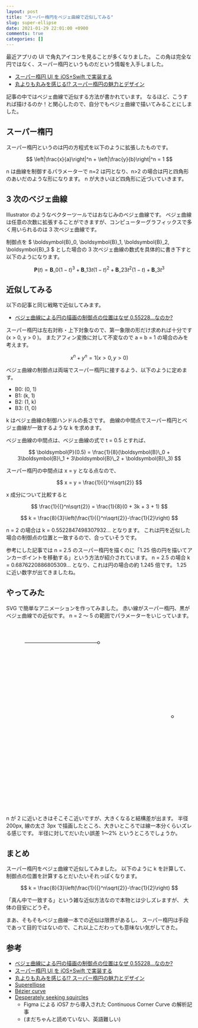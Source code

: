 ```yaml
---
layout: post
title: "スーパー楕円をベジェ曲線で近似してみる"
slug: super-ellipse
date: 2021-01-29 22:01:00 +0900
comments: true
categories: []
---
```


最近アプリの UI で角丸アイコンを見ることが多くなりました。
この角は完全な円ではなく、スーパー楕円というものだという情報を入手しました。

- [スーパー楕円 UI を iOS+Swift で実装する](https://spinners.work/posts/swift-superellipse/)
- [丸よりも丸みを感じる!? スーパー楕円の魅力とデザイン](https://www.spinners.work/posts/kudakurage-superellipse-desgin/)

記事の中ではベジェ曲線で近似する方法が書かれています。
なるほど、こうすれば描けるのか！と関心したので、自分でもベジェ曲線で描いてみることにしました。

## スーパー楕円

スーパー楕円というのは円の方程式を以下のように拡張したものです。

$$
\left|\frac{x}{a}\right|^n + \left|\frac{y}{b}\right|^n = 1
$$

n は曲線を制御するパラメーターで n=2 は円となり、n>2 の場合は円と四角形のあいだのような形になります。
n が大きいほど四角形に近づいていきます。

## 3 次のベジェ曲線

Illustrator のようなベクターツールではおなじみのベジェ曲線です。
ベジェ曲線は任意の次数に拡張することができますが、コンピューターグラフィックスで多く用いられるのは 3 次ベジェ曲線です。

制御点を $ \boldsymbol{B}\_0, \boldsymbol{B}\_1, \boldsymbol{B}\_2, \boldsymbol{B}\_3 $ とした場合の
3 次ベジェ曲線の数式を具体的に書き下すと以下のようになります。

$$
\boldsymbol{P}(t) = \boldsymbol{B}\_0(1-t)^3 + \boldsymbol{B}\_1 3t(1-t)^2 + \boldsymbol{B}\_2 3t^2(1-t) + \boldsymbol{B}\_3 t^3
$$

## 近似してみる

以下の記事と同じ戦略で近似してみます。

- [ベジェ曲線による円の描画の制御点の位置はなぜ 0.55228…なのか?](https://cat-in-136.github.io/2014/03/bezier-1-kappa.html)

スーパー楕円は左右対称・上下対象なので、第一象限の形だけ求めれば十分です (x > 0, y > 0 )。
またアフィン変換に対して不変なので a = b = 1 の場合のみを考えます。

$$
x^n + y^n = 1 (x > 0, y > 0)
$$

ベジェ曲線の制御点は両端でスーパー楕円に接するよう、以下のように定めます。

- B0: (0, 1)
- B1: (k, 1)
- B2: (1, k)
- B3: (1, 0)

k はベジェ曲線の制御ハンドルの長さです。
曲線の中間点でスーパー楕円とベジェ曲線が一致するような k を求めます。

ベジェ曲線の中間点は、ベジェ曲線の式で t = 0.5 とすれば、

$$
\boldsymbol{P}(0.5) = \frac{1}{8}(\boldsymbol{B}\_0 + 3\boldsymbol{B}\_1 + 3\boldsymbol{B}\_2 + \boldsymbol{B}\_3)
$$

スーパー楕円の中間点は x = y となる点なので、

$$
x = y = \frac{1}{{}^n\sqrt{2}}
$$

x 成分について比較すると

$$
\frac{1}{{}^n\sqrt{2}} = \frac{1}{8}(0 + 3k + 3 + 1)
$$

$$
k = \frac{8}{3}\left(\frac{1}{{}^n\sqrt{2}}-\frac{1}{2}\right)
$$

n = 2 の場合は k = 0.5522847498307932... となります。
これは円を近似した場合の制御点の位置と一致するので、合っていそうです。

参考にした記事では n = 2.5 のスーパー楕円を描くのに「1.25 倍の円を描いてアンカーポイントを移動する」という方法が紹介されています。
n = 2.5 の場合 k = 0.6876220886805309... となり、これは円の場合の約 1.245 倍です。
1.25 に近い数字が出てきましたね。

## やってみた

SVG で簡単なアニメーションを作ってみました。
赤い線がスーパー楕円、黒がベジェ曲線での近似です。 n = 2 〜 5 の範囲でパラメーターをいじっています。

<svg width="500" height="500" viewBox="0 0 500 500" xmlns="http://www.w3.org/2000/svg">
<path id="path" d="" stroke="black" width="3px" fill="transparent"/>
<line id="l1" x1="450" y1="250" x2="450" y2="250" stroke="black" />
<line id="l2" x1="250" y1="50" x2="50" y2="50" stroke="black" />
<circle id="p1" cx="450" cy="250" r="3" stroke="black" fill="white" />
<circle id="p2" cx="450" cy="250" r="3" stroke="black" fill="white" />
<circle id="p3" cx="250" cy="50" r="3" stroke="black" fill="white" />
<circle id="p4" cx="250" cy="50" r="3" stroke="black" fill="white" />
<polygon id="superellipse" points="" stroke="red" stroke-opacity="0.8" width="3px" fill="transparent" />

<script type="text/javascript"><![CDATA[
    var $ = function(id) {
        return document.getElementById(id);
    }
    function sign(x) {
        return x > 0 ? 1 : x < 0 ? -1 : 0;
    }

    const w = 500;
    const h = 500;
    const cx = w/2;
    const cy = h/2;

    const r = Math.min(w, h)/2 * 0.8;

    const period = 100;
    let count = 0;
    function animate() {
        const n = (count<(period/2)?count:period-count)/(period/2)*3 + 2;
        const points = [];
        for (let i = 0; i < 100; i++) {
            const t = (i/100) * (Math.PI*2)
            const x = Math.cos(t);
            const y = Math.sin(t);
            const xx = Math.pow( Math.abs(x), 2/n ) * sign(x);
            const yy = Math.pow( Math.abs(y), 2/n ) * sign(y);
            points.push(`${xx*r+cx} ${yy*r+cy}`);
        }
        $("superellipse").setAttribute("points", points.join(" "));

        const k = ( 8/3 * (1/Math.pow(2,1/n)-1/2) ) * r;
        $("path").setAttribute(
            "d",
            `M ${r+cx} ${cy}` +
            ` C ${ r+cx} ${-k+cy}, ${ k+cx} ${-r+cy}, ${   cx} ${-r+cy}` +
            ` C ${-k+cx} ${-r+cy}, ${-r+cx} ${-k+cy}, ${-r+cx} ${   cy}` +
            ` C ${-r+cx} ${ k+cy}, ${-k+cx} ${ r+cy}, ${   cx} ${ r+cy}` +
            ` C ${ k+cx} ${ r+cy}, ${ r+cx} ${ k+cy}, ${ r+cx} ${   cy}`
        );

        $("p1").setAttribute("cx",  r+cx);
        $("p1").setAttribute("cy",    cy);
        $("p2").setAttribute("cx",  r+cx);
        $("p2").setAttribute("cy", -k+cy);
        $("p3").setAttribute("cx",  k+cx);
        $("p3").setAttribute("cy", -r+cy);
        $("p4").setAttribute("cx",    cx);
        $("p4").setAttribute("cy", -r+cy);

        $("l1").setAttribute("x1",  r+cx);
        $("l1").setAttribute("y1",    cy);
        $("l1").setAttribute("x2",  r+cx);
        $("l1").setAttribute("y2", -k+cy);
        $("l2").setAttribute("x1",  k+cx);
        $("l2").setAttribute("y1", -r+cy);
        $("l2").setAttribute("x2",    cx);
        $("l2").setAttribute("y2", -r+cy);

        count = (count+1) % period;
    }

    setInterval(animate, 50);
]]></script>
</svg>

n が 2 に近いときはそこそこ近いですが、大きくなると結構差が出ます。
半径 200px, 線の太さ 3px で描画したところ、大きいところでは線一本分くらいズレる感じです。
半径に対してだいたい誤差 1〜2% というところでしょうか。

## まとめ

スーパー楕円をベジェ曲線で近似してみました。
以下のように k を計算して、制御点の位置を計算するとだいたいそれっぽくなります。

$$
k = \frac{8}{3}\left(\frac{1}{{}^n\sqrt{2}}-\frac{1}{2}\right)
$$

「真ん中で一致する」という雑な近似方法なので本物とは少しズレますが、
大体の目安にどうぞ。

まあ、そもそもベジェ曲線一本での近似は限界があるし、
スーパー楕円は手段であって目的ではないので、これ以上こだわっても意味ない気がしてきた。

## 参考

- [ベジェ曲線による円の描画の制御点の位置はなぜ 0.55228…なのか?](https://cat-in-136.github.io/2014/03/bezier-1-kappa.html)
- [スーパー楕円 UI を iOS+Swift で実装する](https://spinners.work/posts/swift-superellipse/)
- [丸よりも丸みを感じる!? スーパー楕円の魅力とデザイン](https://www.spinners.work/posts/kudakurage-superellipse-desgin/)
- [Superellipse](https://en.wikipedia.org/wiki/Superellipse)
- [Bézier curve](https://en.wikipedia.org/wiki/B%C3%A9zier_curve)
- [Desperately seeking squircles](https://www.figma.com/blog/desperately-seeking-squircles/)
  - Figma による iOS7 から導入された Continuous Corner Curve の解析記事
  - (まだちゃんと読めていない、英語難しい)
